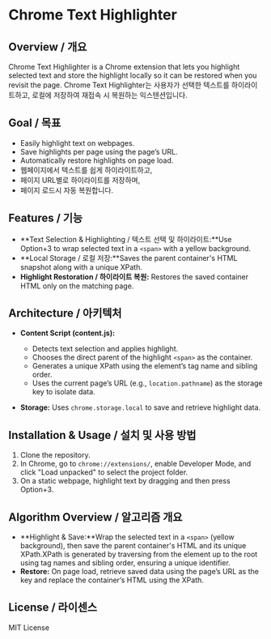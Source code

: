 
# Chrome Text Highlighter

## Overview / 개요

Chrome Text Highlighter is a Chrome extension that lets you highlight selected text and store the highlight locally so it can be restored when you revisit the page.
Chrome Text Highlighter는 사용자가 선택한 텍스트를 하이라이트하고, 로컬에 저장하여 재접속 시 복원하는 익스텐션입니다.

## Goal / 목표

- Easily highlight text on webpages.
- Save highlights per page using the page’s URL.
- Automatically restore highlights on page load.
- 웹페이지에서 텍스트를 쉽게 하이라이트하고,
- 페이지 URL별로 하이라이트를 저장하며,
- 페이지 로드시 자동 복원합니다.

## Features / 기능

- **Text Selection & Highlighting / 텍스트 선택 및 하이라이트:**Use Option+3 to wrap selected text in a `<span>` with a yellow background.
- **Local Storage / 로컬 저장:**Saves the parent container's HTML snapshot along with a unique XPath.
- **Highlight Restoration / 하이라이트 복원:**
  Restores the saved container HTML only on the matching page.

## Architecture / 아키텍처

- **Content Script (content.js):**

  - Detects text selection and applies highlight.
  - Chooses the direct parent of the highlight `<span>` as the container.
  - Generates a unique XPath using the element’s tag name and sibling order.
  - Uses the current page’s URL (e.g., `location.pathname`) as the storage key to isolate data.
- **Storage:**
  Uses `chrome.storage.local` to save and retrieve highlight data.

## Installation & Usage / 설치 및 사용 방법

1. Clone the repository.
2. In Chrome, go to `chrome://extensions/`, enable Developer Mode, and click "Load unpacked" to select the project folder.
3. On a static webpage, highlight text by dragging and then press Option+3.

## Algorithm Overview / 알고리즘 개요

- **Highlight & Save:**Wrap the selected text in a `<span>` (yellow background), then save the parent container's HTML and its unique XPath.XPath is generated by traversing from the element up to the root using tag names and sibling order, ensuring a unique identifier.
- **Restore:**
  On page load, retrieve saved data using the page’s URL as the key and replace the container’s HTML using the XPath.

## License / 라이센스

MIT License
